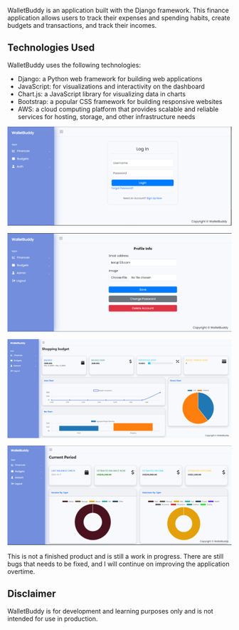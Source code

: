 WalletBuddy is an application built with the Django framework.
This finance application allows users to track their expenses and spending habits, create budgets and transactions, and track their incomes.

## Technologies Used
WalletBuddy uses the following technologies:

- Django: a Python web framework for building web applications
- JavaScript: for visualizations and interactivity on the dashboard
- Chart.js: a JavaScript library for visualizing data in charts
- Bootstrap: a popular CSS framework for building responsive websites
- AWS: a cloud computing platform that provides scalable and reliable services for hosting, storage, and other infrastructure needs

![login page](https://github.com/idoberk/WalletBuddy/blob/main/login%20page.png)

![profile page](https://github.com/idoberk/WalletBuddy/blob/main/profile%20page.png)

![budget section](https://github.com/idoberk/WalletBuddy/blob/main/budget%20section.png)

![finance section](https://github.com/idoberk/WalletBuddy/blob/main/finance%20section.png)

This is not a finished product and is still a work in progress. There are still bugs that needs to be fixed, and I will continue on improving the application overtime.

## Disclaimer
WalletBuddy is for development and learning purposes only and is not intended for use in production.

